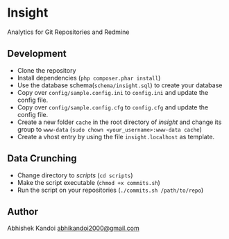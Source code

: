 # Insight

Analytics for Git Repositories and Redmine

## Development

* Clone the repository
* Install dependencies (`php composer.phar install`)
* Use the database schema(`schema/insight.sql`) to create your database
* Copy over `config/sample.config.ini` to `config.ini` and update the config file.
* Copy over `config/sample.config.cfg` to `config.cfg` and update the config file.
* Create a new folder `cache` in the root directory of *insight* and change its group to `www-data` (`sudo chown <your_username>:www-data cache`)
* Create a vhost entry by using the file `insight.localhost` as template.

## Data Crunching

* Change directory to *scripts* (`cd scripts`)
* Make the script executable (`chmod +x commits.sh`)
* Run the script on your repositories (`./commits.sh /path/to/repo`)

## Author

Abhishek Kandoi <abhikandoi2000@gmail.com>
